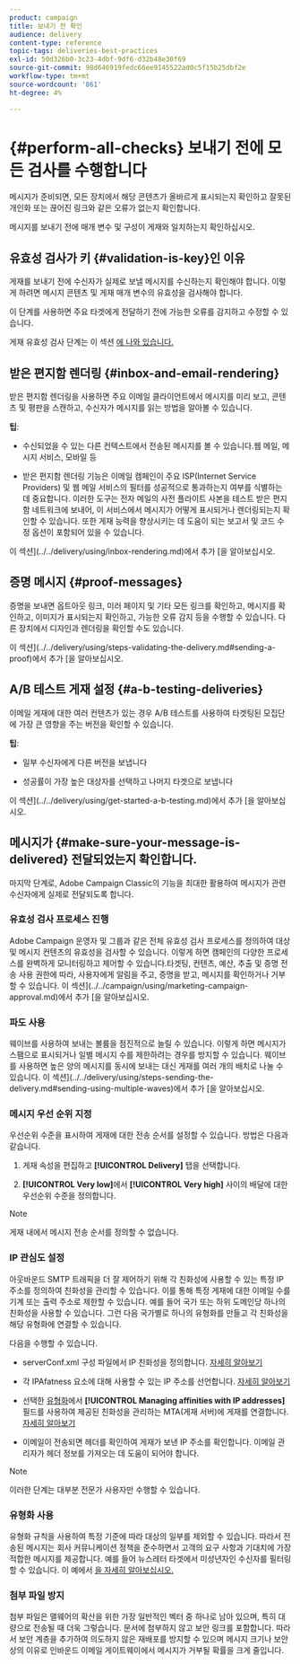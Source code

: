 ```yaml
---
product: campaign
title: 보내기 전 확인
audience: delivery
content-type: reference
topic-tags: deliveries-best-practices
exl-id: 50d326b0-3c23-4dbf-9df6-d32b48e30f69
source-git-commit: 98d646919fedc66ee9145522ad0c5f15b25dbf2e
workflow-type: tm+mt
source-wordcount: '861'
ht-degree: 4%

---
```


# {#perform-all-checks} 보내기 전에 모든 검사를 수행합니다

메시지가 준비되면, 모든 장치에서 해당 콘텐츠가 올바르게 표시되는지 확인하고 잘못된 개인화 또는 끊어진 링크와 같은 오류가 없는지 확인합니다.

메시지를 보내기 전에 매개 변수 및 구성이 게재와 일치하는지 확인하십시오.

## 유효성 검사가 키 {#validation-is-key}인 이유

게재를 보내기 전에 수신자가 실제로 보낼 메시지를 수신하는지 확인해야 합니다. 이렇게 하려면 메시지 콘텐츠 및 게재 매개 변수의 유효성을 검사해야 합니다.

이 단계를 사용하면 주요 타겟에게 전달하기 전에 가능한 오류를 감지하고 수정할 수 있습니다.

게재 유효성 검사 단계는 이 섹션 [에 나와 있습니다.](../../delivery/using/steps-validating-the-delivery.md)

## 받은 편지함 렌더링 {#inbox-and-email-rendering}

받은 편지함 렌더링을 사용하면 주요 이메일 클라이언트에서 메시지를 미리 보고, 콘텐츠 및 평판을 스캔하고, 수신자가 메시지를 읽는 방법을 알아볼 수 있습니다.

**팁**:

* 수신되었을 수 있는 다른 컨텍스트에서 전송된 메시지를 볼 수 있습니다.웹 메일, 메시지 서비스, 모바일 등

* 받은 편지함 렌더링 기능은 이메일 캠페인이 주요 ISP(Internet Service Providers) 및 웹 메일 서비스의 필터를 성공적으로 통과하는지 여부를 식별하는 데 중요합니다. 이러한 도구는 전자 메일의 사전 플라이트 사본을 테스트 받은 편지함 네트워크에 보내어, 이 서비스에서 메시지가 어떻게 표시되거나 렌더링되는지 확인할 수 있습니다. 또한 게재 능력을 향상시키는 데 도움이 되는 보고서 및 코드 수정 옵션이 포함되어 있을 수 있습니다.

이 섹션](../../delivery/using/inbox-rendering.md)에서 추가 [을 알아보십시오.

## 증명 메시지 {#proof-messages}

증명을 보내면 옵트아웃 링크, 미러 페이지 및 기타 모든 링크를 확인하고, 메시지를 확인하고, 이미지가 표시되는지 확인하고, 가능한 오류 감지 등을 수행할 수 있습니다. 다른 장치에서 디자인과 렌더링을 확인할 수도 있습니다.

이 섹션](../../delivery/using/steps-validating-the-delivery.md#sending-a-proof)에서 추가 [을 알아보십시오.

## A/B 테스트 게재 설정 {#a-b-testing-deliveries}

이메일 게재에 대한 여러 컨텐츠가 있는 경우 A/B 테스트를 사용하여 타겟팅된 모집단에 가장 큰 영향을 주는 버전을 확인할 수 있습니다.

**팁**:

* 일부 수신자에게 다른 버전을 보냅니다

* 성공률이 가장 높은 대상자를 선택하고 나머지 타겟으로 보냅니다

이 섹션](../../delivery/using/get-started-a-b-testing.md)에서 추가 [을 알아보십시오.

## 메시지가 {#make-sure-your-message-is-delivered} 전달되었는지 확인합니다.

마지막 단계로, Adobe Campaign Classic의 기능을 최대한 활용하여 메시지가 관련 수신자에게 실제로 전달되도록 합니다.

### 유효성 검사 프로세스 진행

Adobe Campaign 운영자 및 그룹과 같은 전체 유효성 검사 프로세스를 정의하여 대상 및 메시지 컨텐츠의 유효성을 검사할 수 있습니다. 이렇게 하면 캠페인의 다양한 프로세스를 완벽하게 모니터링하고 제어할 수 있습니다.타겟팅, 컨텐츠, 예산, 추출 및 증명 전송 사용 권한에 따라, 사용자에게 알림을 주고, 증명을 받고, 메시지를 확인하거나 거부할 수 있습니다. 이 섹션](../../campaign/using/marketing-campaign-approval.md)에서 추가 [을 알아보십시오.

### 파도 사용

웨이브를 사용하여 보내는 볼륨을 점진적으로 늘릴 수 있습니다. 이렇게 하면 메시지가 스팸으로 표시되거나 일별 메시지 수를 제한하려는 경우를 방지할 수 있습니다. 웨이브를 사용하면 높은 양의 메시지를 동시에 보내는 대신 게재를 여러 개의 배치로 나눌 수 있습니다. 이 섹션](../../delivery/using/steps-sending-the-delivery.md#sending-using-multiple-waves)에서 추가 [을 알아보십시오.

### 메시지 우선 순위 지정

우선순위 수준을 표시하여 게재에 대한 전송 순서를 설정할 수 있습니다. 방법은 다음과 같습니다.

1. 게재 속성을 편집하고 **[!UICONTROL Delivery]** 탭을 선택합니다.

1. **[!UICONTROL Very low]**&#x200B;에서 **[!UICONTROL Very high]** 사이의 배달에 대한 우선순위 수준을 정의합니다.

>[!NOTE]
>
>게재 내에서 메시지 전송 순서를 정의할 수 없습니다.

### IP 관심도 설정

아웃바운드 SMTP 트래픽을 더 잘 제어하기 위해 각 친화성에 사용할 수 있는 특정 IP 주소를 정의하여 친화성을 관리할 수 있습니다. 이를 통해 특정 게재에 대한 이메일 수를 기계 또는 출력 주소로 제한할 수 있습니다. 예를 들어 국가 또는 하위 도메인당 하나의 친화성을 사용할 수 있습니다. 그런 다음 국가별로 하나의 유형화를 만들고 각 친화성을 해당 유형화에 연결할 수 있습니다.

다음을 수행할 수 있습니다.

* serverConf.xml 구성 파일에서 IP 친화성을 정의합니다. [자세히 알아보기](../../installation/using/configuring-campaign-server.md#managing-outbound-smtp-traffic-with-affinities)

* 각 IPAfatness 요소에 대해 사용할 수 있는 IP 주소를 선언합니다. [자세히 알아보기](../../installation/using/email-deliverability.md#list-of-ip-addresses-to-use)

* 선택한 [유형화](../../campaign/using/about-campaign-typologies.md)에서 **[!UICONTROL Managing affinities with IP addresses]** 필드를 사용하여 제공된 친화성을 관리하는 MTA(게재 서버)에 게재를 연결합니다. [자세히 알아보기](../../campaign/using/applying-rules.md#control-outgoing-smtp-traffic)

* 이메일이 전송되면 헤더를 확인하여 게재가 보낸 IP 주소를 확인합니다. 이메일 관리자가 헤더 정보를 가져오는 데 도움이 되어야 합니다.

>[!NOTE]
>
>이러한 단계는 대부분 전문가 사용자만 수행할 수 있습니다.

### 유형화 사용

유형화 규칙을 사용하여 특정 기준에 따라 대상의 일부를 제외할 수 있습니다. 따라서 전송된 메시지는 회사 커뮤니케이션 정책을 준수하면서 고객의 요구 사항과 기대치에 가장 적합한 메시지를 제공합니다. 예를 들어 뉴스레터 타겟에서 미성년자인 수신자를 필터링할 수 있습니다. 이 예에서 [을 자세히 알아보십시오.](../../campaign/using/filtering-rules.md)

### 첨부 파일 방지

첨부 파일은 맬웨어의 확산을 위한 가장 일반적인 벡터 중 하나로 남아 있으며, 특히 대량으로 전송될 때 더욱 그렇습니다. 문서에 첨부하지 않고 보안 링크를 포함합니다. 따라서 보안 계층을 추가하여 의도하지 않은 재배포를 방지할 수 있으며 메시지 크기나 보안상의 이유로 인바운드 이메일 게이트웨이에서 메시지가 거부될 확률을 크게 줄입니다.
